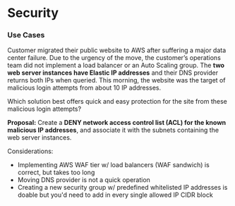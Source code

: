 # Security

### Use Cases
Customer migrated their public website to AWS after suffering a major data center failure. Due to the urgency of the move, the customer’s operations team did not implement a load balancer or an Auto Scaling group. The **two web server instances have Elastic IP addresses** and their DNS provider returns both IPs when queried. This morning, the website was the target of malicious login attempts from about 10 IP addresses.

Which solution best offers quick and easy protection for the site from these malicious login attempts?

**Proposal:** Create a **DENY network access control list (ACL) for the known malicious IP addresses**, and associate it with the subnets containing the web server instances.

Considerations:
- Implementing AWS WAF tier w/ load balancers (WAF sandwich) is correct, but takes too long
- Moving DNS provider is not a quick operation
- Creating a new security group w/ predefined whitelisted IP addresses is doable but you'd need to add in every single allowed IP CIDR block
